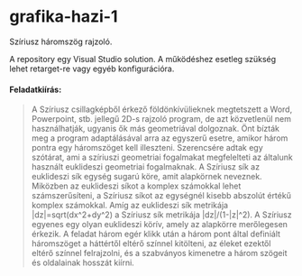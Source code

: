# grafika-hazi-1
Szíriusz háromszög rajzoló.

A repository egy Visual Studio solution. A működéshez esetleg szükség lehet retarget-re vagy egyéb konfigurációra.

#### Feladatkiírás:

> A Szíriusz csillagképből érkező földönkívülieknek megtetszett a Word, Powerpoint, stb. jellegű 2D-s rajzoló program, de azt közvetlenül nem használhatják, ugyanis ők más geometriával dolgoznak. Önt bízták meg a program adaptálásával arra az egyszerű esetre, amikor három pontra egy háromszöget kell illeszteni. Szerencsére adtak egy szótárat, ami a szíriuszi geometriai fogalmakat megfelelteti az általunk használt euklideszi geometriai fogalmaknak. A Szíriusz sík az euklideszi sík egység sugarú köre, amit alapkörnek neveznek. Miközben az euklideszi síkot a komplex számokkal lehet számszerűsíteni, a Szíriusz síkot az egységnél kisebb abszolút értékű komplex számokkal. Amíg az euklideszi sík metrikája |dz|=sqrt(dx^2+dy^2) a Szíriusz sík metrikája |dz|/(1-|z|^2). A Szíriusz egyenes egy olyan euklideszi körív, amely az alapkörre merőlegesen érkezik. A feladat három egér klikk után a három pont által definiált háromszöget a háttértől eltérő színnel kitölteni, az éleket ezektől eltérő színnel felrajzolni, és a szabványos kimenetre a három szögeit és oldalainak hosszát kiírni.
